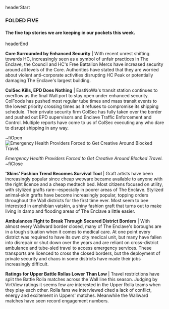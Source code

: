 headerStart

### FOLDED FIVE

#### The five top stories we are keeping in our pockets this week.

headerEnd

**Core Surrounded by Enhanced Security** | With recent unrest shifting towards HC, increasingly seen as a symbol of unfair practices in The Enclave, the Council and HC's Free Battalion Mercs have increased security around all levels of the Core. Authorities have stated that they are worried about violent anti-corporate activities disrupting HC Peak or potentially damaging The Enclave's largest building. 

**ColSec Kills, EPD Does Nothing** | EastNoWa's transit station continues to overflow as the final Wall port to stay open under enhanced security. ColFoods has pushed most regular tube times and mass transit events to the lowest priority crossing times as it refuses to compromise its shipping schedule. Their private security firm ColSec has fully taken over the border and pushed out EPD supervisors and Enclave Traffic Enforcement and Control. Multiple reports have come to us of ColSec executing any who dare to disrupt shipping in any way. 

~fiOpen
![Emergency Health Providers Forced to Get Creative Around Blocked Travel.](https://media.giphy.com/media/dw4ThMaI0g2o0EnUFV/giphy.gif)
  <figcaption class="figcaption">
    <em>Emergency Health Providers Forced to Get Creative Around Blocked Travel.</em>
  </figcaption>
~fiClose

**'Skins' Fashion Trend Becomes Survival Tool** | Graft artists have been increasingly popular since cheap wetware became available to anyone with the right licence and a cheap medtech bed. Most citizens focused on utility, with stylized grafts rare--especially in poorer areas of The Enclave. Stylized animal-skin grafts have become increasingly popular, topping orders throughout the Wall districts for the first time ever. Most seem to bee interested in amphibian vatskin, a shiny fashion graft that turns out to make living in damp and flooding areas of The Enclave a little easier.

**Ambulances Fight to Break Through Secured District Borders** | With almost every Wallward border closed, many of The Enclave's boroughs are in a tough situation when it comes to medical care. At one point every district was required to have its own city medical unit, but many have fallen into disrepair or shut down over the years and are reliant on cross-district ambulance and tube-sled travel to access emergency services. These transports are licenced to cross the closed borders, but the deployment of private security and chaos in some districts have made their jobs increasingly difficult. 

**Ratings for Upper Battle Rollas Lower Than Low** | Travel restrictions have split the Battle Rolla matches across the Wall line this season. Judging by VirtView ratings it seems few are interested in the Upper Rolla teams when they play each other. Rolla fans we interviewed cited a lack of conflict, energy and excitement in Uppers' matches. Meanwhile the Wallward matches have seen record engagement numbers. 